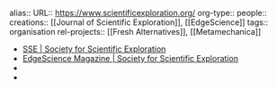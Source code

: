 alias::
URL:: https://www.scientificexploration.org/
org-type::
people::
creations:: [[Journal of Scientific Exploration]], [[EdgeScience]]
tags:: organisation
rel-projects:: [[Fresh Alternatives]], [[Metamechanica]]


- [SSE | Society for Scientific Exploration](https://www.scientificexploration.org/)
- [EdgeScience Magazine | Society for Scientific Exploration](https://www.scientificexploration.org/edgescience)
-
-
